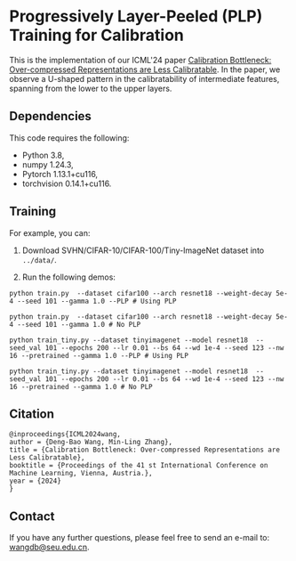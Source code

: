 # Progressively Layer-Peeled (PLP) Training for Calibration

This is the implementation of our ICML'24 paper [Calibration Bottleneck: Over-compressed Representations are Less Calibratable](https://dengbaowang.github.io/). In the paper, we observe a U-shaped pattern in the calibratability of intermediate features, spanning from the lower to the upper layers.

## Dependencies
This code requires the following:

* Python 3.8, 
* numpy 1.24.3, 
* Pytorch 1.13.1+cu116, 
* torchvision 0.14.1+cu116.

## Training
For example, you can:

1. Download SVHN/CIFAR-10/CIFAR-100/Tiny-ImageNet dataset into `../data/`.

2. Run the following demos:
```
python train.py  --dataset cifar100 --arch resnet18 --weight-decay 5e-4 --seed 101 --gamma 1.0 --PLP # Using PLP

python train.py  --dataset cifar100 --arch resnet18 --weight-decay 5e-4 --seed 101 --gamma 1.0 # No PLP

python train_tiny.py --dataset tinyimagenet --model resnet18  --seed_val 101 --epochs 200 --lr 0.01 --bs 64 --wd 1e-4 --seed 123 --nw 16 --pretrained --gamma 1.0 --PLP # Using PLP

python train_tiny.py --dataset tinyimagenet --model resnet18  --seed_val 101 --epochs 200 --lr 0.01 --bs 64 --wd 1e-4 --seed 123 --nw 16 --pretrained --gamma 1.0 # No PLP
```

## Citation
```
@inproceedings{ICML2024wang,
author = {Deng-Bao Wang, Min-Ling Zhang},
title = {Calibration Bottleneck: Over-compressed Representations are Less Calibratable},
booktitle = {Proceedings of the 41 st International Conference on Machine Learning, Vienna, Austria.},
year = {2024}
}
```

## Contact
If you have any further questions, please feel free to send an e-mail to: wangdb@seu.edu.cn.
